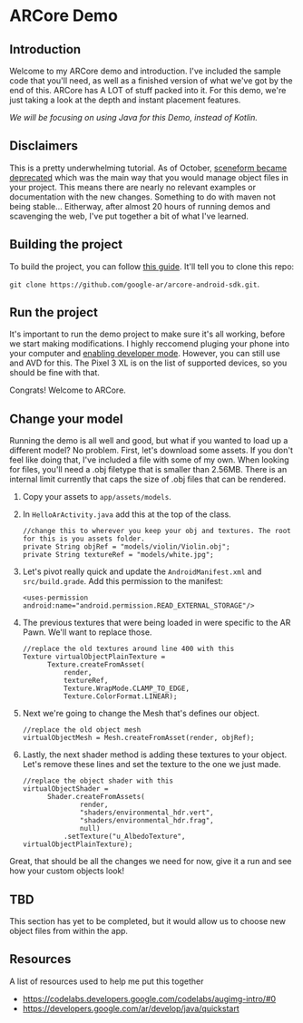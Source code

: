 # ARCore Demo

## Introduction
Welcome to my ARCore demo and introduction. I've included the sample code that you'll need, 
as well as a finished version of what we've got by the end of this. ARCore has A LOT of stuff 
packed into it. For this demo, we're just taking a look at the depth and instant placement
features. 

_We will be focusing on using Java for this Demo, instead of Kotlin._

## Disclaimers
This is a pretty underwhelming tutorial. As of October, [sceneform became deprecated](https://developers.google.com/sceneform/develop/getting-started) which was the main way that you would manage 
object files in your project. This means there are nearly no relevant examples or documentation with 
the new changes. Something to do with maven not being stable... Eitherway, after almost 20 hours of running demos and scavenging the web, I've put together a bit of what I've learned. 

## Building the project
To build the project, you can follow [this guide](https://developers.google.com/ar/develop/java/quickstart).
It'll tell you to clone this repo: 

`git clone https://github.com/google-ar/arcore-android-sdk.git`.

## Run the project
It's important to run the demo project to make sure it's all working, before we start making modifications.
I highly reccomend pluging your phone into your computer and 
[enabling developer mode](https://www.howtogeek.com/129728/how-to-access-the-developer-options-menu-and-enable-usb-debugging-on-android-4.2/). 
However, you can still use and AVD for this. The Pixel 3 XL is on the list of supported devices, so you 
should be fine with that. 

Congrats! Welcome to ARCore.

## Change your model
Running the demo is all well and good, but what if you wanted to load up a different model? No problem.
First, let's download some assets. If you don't feel like doing that, I've included a file with some of 
my own. When looking for files, you'll need a .obj filetype that is smaller than 2.56MB. There is an
internal limit currently that caps the size of .obj files that can be rendered.

1. Copy your assets to `app/assets/models`.
1. In `HelloArActivity.java` add this at the top of the class. 

    ```
    //change this to wherever you keep your obj and textures. The root for this is you assets folder. 
    private String objRef = "models/violin/Violin.obj";
    private String textureRef = "models/white.jpg";
    ```

1. Let's pivot really quick and update the `AndroidManifest.xml` and `src/build.grade`.
    Add this permission to the manifest:
    ```
    <uses-permission android:name="android.permission.READ_EXTERNAL_STORAGE"/>
    ```

1. The previous textures that were being loaded in were specific to the AR Pawn. We'll want to replace those. 

    ``` 
    //replace the old textures around line 400 with this
    Texture virtualObjectPlainTexture =
          Texture.createFromAsset(
              render,
              textureRef,
              Texture.WrapMode.CLAMP_TO_EDGE,
              Texture.ColorFormat.LINEAR); 
    ```
1. Next we're going to change the Mesh that's defines our object. 

    ```
    //replace the old object mesh 
    virtualObjectMesh = Mesh.createFromAsset(render, objRef); 
    ```
1. Lastly, the next shader method is adding these textures to your object. Let's remove these lines and
set the texture to the one we just made.
    ```
    //replace the object shader with this
    virtualObjectShader =
          Shader.createFromAssets(
                  render,
                  "shaders/environmental_hdr.vert",
                  "shaders/environmental_hdr.frag",
                  null)
              .setTexture("u_AlbedoTexture", virtualObjectPlainTexture);
    ```

Great, that should be all the changes we need for now, give it a run and see how your custom objects look!

## TBD
This section has yet to be completed, but it would allow us to choose new object files from within the app. 

## Resources
A list of resources used to help me put this together
- https://codelabs.developers.google.com/codelabs/augimg-intro/#0
- https://developers.google.com/ar/develop/java/quickstart

